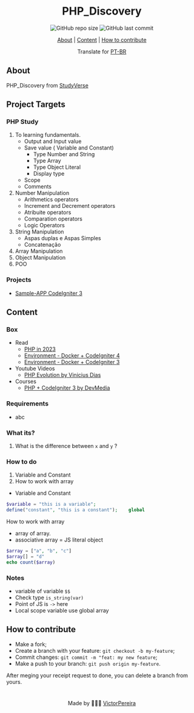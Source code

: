 <h1 align = "center">PHP_Discovery</h1>

<div align="center">  
   <img alt="GitHub repo size" src="https://img.shields.io/github/repo-size/victorpereiira/PHP_Discovery">
   <img alt="GitHub last commit" src="https://img.shields.io/github/last-commit/victorpereiira/PHP_Discovery">
</div>


<p align = "center">
    <a href="#about">About</a>   |
    <a href="#content">Content</a>   |
    <a href="#how-to-contribute">How to contribute</a>   
</p>

<!-- <p align = "center"><img height = '400' src = "https://user-images.githubusercontent.com/64560823/127571876-967811e4-8686-45b2-8140-f35f76dbc58e.gif")
><p>   -->

<div align="center">
    Translate for 
    <a href="./github/readme_pt-br.md">PT-BR</a> 
</div>


## About
PHP_Discovery from [StudyVerse](https://github.com/VictorPereiira/StudyVerse)


## Project Targets

### PHP Study

1. To learning fundamentals.
   - Output and Input value
   - Save value ( Variable and Constant)
     - Type Number and String
     - Type Array
     - Type Object Literal
     - Display type
   - Scope
   - Comments
2. Number Manipulation
   - Arithmetics operators
   - Increment and Decrement operators
   - Atribuite operators
   - Comparation operators
   - Logic Operators
3. String Manipulation
   - Aspas duplas e Aspas Simples
   - Concatenação
4. Array Manipulation
5. Object Manipulation
6. POO


### Projects

- [Sample-APP CodeIgniter 3](https://github.com/VictorPereiira/php_sample-app_codeignite-3)

## Content

### Box

- Read
   - [PHP in 2023](https://stitcher.io/blog/php-in-2023)
   - [Environment - Docker + CodeIgniter 4](https://stackoverflow.com/questions/64371440/how-to-containerise-codeigniter-project-using-docker)
   - [Environment - Docker + CodeIgniter 3](./Environment%20-%20CodeIgniter%203%20+%20Mysql%20with%20Docker%20Compose.md)
- Youtube Videos
   - [PHP Evolution by Vinicius Dias](https://youtu.be/8NKXcfXR3S0)
- Courses
   - [PHP + CodeIgniter 3 by DevMedia](https://youtu.be/tgQ1d_3BKtg)
### Requirements
- abc
  
### What its?

1. What is the difference between `x` and `y` ?
    
### How to do

1. Variable and Constant
2. How to work with array

- Variable and Constant
```php
$variable = "this is a variable";            
define("constant", "this is a constant");    global
```

How to work with array
   - array of array.
   - associative array = JS literal object
```php
$array = ["a", "b", "c"]
$array[] = "d"
echo count($array)
```


### Notes
- variable of variable `$$`
- Check type  `is_string(var)` 
- Point of JS is `->` here
- Local scope variable use global array 

## How to contribute
- Make a fork;
- Create a branch with your feature: `git checkout -b my-feature`;
- Commit changes: `git commit -m "feat: my new feature`;
- Make a push to your branch: `git push origin my-feature`.
  
<p>After meging your receipt request to done, you can delete a branch from yours.</p>

#
<p align = "center">
    Made by 👨🏾‍💻 
    <a href="https://github.com/VictorPereiira">VictorPereira</a>
</p>
